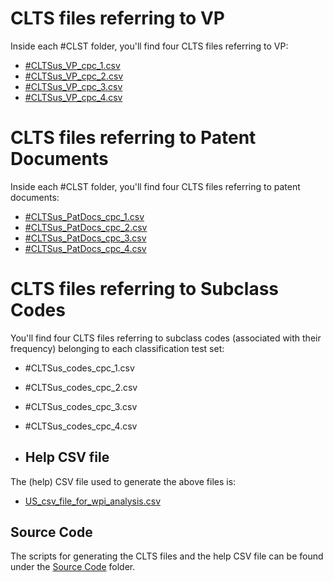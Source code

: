 # CLTS files referring to VP 
Inside each #CLST folder, you'll find four CLTS files referring to VP:

- [#CLTSus\_VP_cpc_1.csv](https://drive.google.com/file/d/1rC34og2pO4rgryAP_46yCmV9r9PD8xrI/view?usp=sharing)
- [#CLTSus\_VP_cpc_2.csv](https://drive.google.com/file/d/1NLMOl6dMuiZlxbm1eELkuL1hpVZ3dnH4/view?usp=sharing)
- [#CLTSus\_VP_cpc_3.csv](https://drive.google.com/file/d/1l0xflw-mukOg3JQNxqLbmBjTEOqMiT5H/view?usp=sharing)
- [#CLTSus\_VP_cpc_4.csv](https://drive.google.com/file/d/1xb9vsMqm0-MaP7t5yqJ-KYkWjkwAY7kS/view?usp=sharing)

# CLTS files referring to Patent Documents 
Inside each #CLST folder, you'll find four CLTS files referring to patent documents:

- [#CLTSus\_PatDocs_cpc_1.csv](https://drive.google.com/file/d/1v98HmBek5YGFVOVT2Uese6McYm2ZQXfG/view?usp=sharing)
- [#CLTSus\_PatDocs_cpc_2.csv](https://drive.google.com/file/d/1WP1A0jzTUPwB3Gue67nZ99qNEXiobt4y/view?usp=sharing)
- [#CLTSus\_PatDocs_cpc_3.csv](https://drive.google.com/file/d/1VhRjQYfX-2KWB6Tp1wjvSOPYdr2Ryxe1/view?usp=sharing)
- [#CLTSus\_PatDocs_cpc_4.csv](https://drive.google.com/file/d/1YSCIqlKJqtUlzMkYGQABTKiE8V3LaHnD/view?usp=sharing)

# CLTS files referring to Subclass Codes 
You'll find four CLTS files referring to subclass codes (associated with their frequency) belonging to each classification test set:

- #CLTSus\_codes_cpc_1.csv
- #CLTSus\_codes_cpc_2.csv
- #CLTSus\_codes_cpc_3.csv
- #CLTSus\_codes_cpc_4.csv

- ## Help CSV file
The (help) CSV file used to generate the above files is:
- [US_csv_file_for_wpi_analysis.csv](https://drive.google.com/file/d/1Jakgn3t5r7aC8UdmOLy3SXKVl6PHl6KT/view?usp=sharing)

## Source Code
The scripts for generating the CLTS files and the help CSV file can be found under the [Source Code](https://github.com/cs1msa/WPIplus/tree/main/Ground%20Truths/Classification/Source%20Code) folder.
